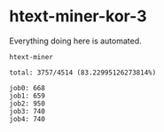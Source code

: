 # htext-miner-kor-3

Everything doing here is automated.

```
htext-miner

total: 3757/4514 (83.22995126273814%)

job0: 668
job1: 659
job2: 950
job3: 740
job4: 740
```
